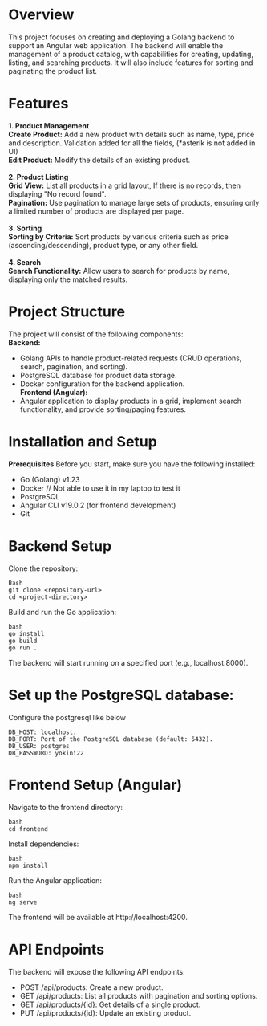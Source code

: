 # Overview
This project focuses on creating and deploying a Golang backend to support an Angular web application. The backend will enable the management of a product catalog, with capabilities for creating, updating, listing, and searching products. It will also include features for sorting and paginating the product list.

# Features
**1. Product Management** \
   **Create Product:** Add a new product with details such as name, type, price and  description. Validation added for all the fields, (*asterik is not added in UI) \
   **Edit Product:** Modify the details of an existing product. \
 \
**2. Product Listing** \
  **Grid View:** List all products in a grid layout, If there is no records, then displaying "No record found". \
  **Pagination:** Use pagination to manage large sets of products, ensuring only a limited number of products are displayed per page. \
 \
**3. Sorting** \
  **Sorting by Criteria:** Sort products by various criteria such as price (ascending/descending), product type, or any other field. \
  \
**4. Search**  \
 **Search Functionality:** Allow users to search for products by name, displaying only the matched results.

# Project Structure
The project will consist of the following components: \
**Backend:** 
  - Golang APIs to handle product-related requests (CRUD operations, search, pagination, and sorting). 
  -	PostgreSQL database for product data storage. 
  -	Docker configuration for the backend application. \
**Frontend (Angular):** 
  -	Angular application to display products in a grid, implement search functionality, and provide sorting/paging features.

# Installation and Setup
**Prerequisites**
Before you start, make sure you have the following installed:

-  	Go (Golang) v1.23
-  	Docker  // Not able to use it in my laptop to test it
-  	PostgreSQL 
-  	Angular CLI v19.0.2 (for frontend development)
-  	Git 

# Backend Setup
Clone the repository:
```
Bash
git clone <repository-url>
cd <project-directory>
```
Build and run the Go application:
```
bash
go install
go build 
go run .
```
The backend will start running on a specified port (e.g., localhost:8000).

# Set up the PostgreSQL database:
Configure the postgresql like below
```
DB_HOST: localhost.
DB_PORT: Port of the PostgreSQL database (default: 5432).
DB_USER: postgres
DB_PASSWORD: yokini22
```

# Frontend Setup (Angular)
Navigate to the frontend directory:
```
bash
cd frontend
```
Install dependencies:
```
bash
npm install
```

Run the Angular application:
```
bash
ng serve
```
The frontend will be available at http://localhost:4200.

# API Endpoints
The backend will expose the following API endpoints:

- POST /api/products: Create a new product.
- GET /api/products: List all products with pagination and sorting options.
- GET /api/products/{id}: Get details of a single product.
- PUT /api/products/{id}: Update an existing product.
